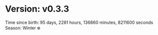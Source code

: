 # Version: v0.3.3
Time since birth: 95 days, 2281 hours, 136860 minutes, 8211600 seconds
Season: Winter ❄️
